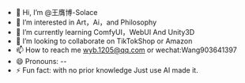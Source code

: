 - 👋 Hi, I’m @王膺博-Solace
- 👀 I’m interested in Art，Ai，and Philosophy
- 🌱 I’m currently learning ComfyUI，WebUI And Unity3D
- 💞️ I’m looking to collaborate on TikTokShop or Amazon
- 📫 How to reach me wyb.1205@qq.com or wechat:Wang903641397
- 😄 Pronouns: --
- ⚡ Fun fact: with no prior knowledge Just use AI made it.

<!---
Solace518/Solace518 is a ✨ special ✨ repository because its `README.md` (this file) appears on your GitHub profile.
You can click the Preview link to take a look at your changes.
--->
